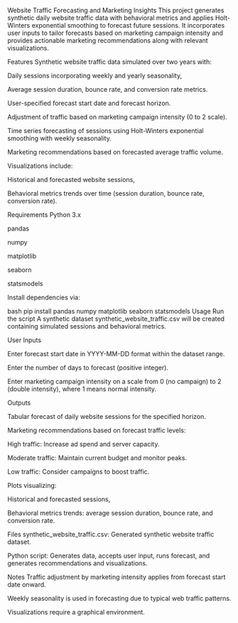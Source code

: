 Website Traffic Forecasting and Marketing Insights
This project generates synthetic daily website traffic data with behavioral metrics and applies Holt-Winters exponential smoothing to forecast future sessions. It incorporates user inputs to tailor forecasts based on marketing campaign intensity and provides actionable marketing recommendations along with relevant visualizations.

Features
Synthetic website traffic data simulated over two years with:

Daily sessions incorporating weekly and yearly seasonality,

Average session duration, bounce rate, and conversion rate metrics.

User-specified forecast start date and forecast horizon.

Adjustment of traffic based on marketing campaign intensity (0 to 2 scale).

Time series forecasting of sessions using Holt-Winters exponential smoothing with weekly seasonality.

Marketing recommendations based on forecasted average traffic volume.

Visualizations include:

Historical and forecasted website sessions,

Behavioral metrics trends over time (session duration, bounce rate, conversion rate).

Requirements
Python 3.x

pandas

numpy

matplotlib

seaborn

statsmodels

Install dependencies via:

bash
pip install pandas numpy matplotlib seaborn statsmodels
Usage
Run the script
A synthetic dataset synthetic_website_traffic.csv will be created containing simulated sessions and behavioral metrics.

User Inputs

Enter forecast start date in YYYY-MM-DD format within the dataset range.

Enter the number of days to forecast (positive integer).

Enter marketing campaign intensity on a scale from 0 (no campaign) to 2 (double intensity), where 1 means normal intensity.

Outputs

Tabular forecast of daily website sessions for the specified horizon.

Marketing recommendations based on forecast traffic levels:

High traffic: Increase ad spend and server capacity.

Moderate traffic: Maintain current budget and monitor peaks.

Low traffic: Consider campaigns to boost traffic.

Plots visualizing:

Historical and forecasted sessions,

Behavioral metrics trends: average session duration, bounce rate, and conversion rate.

Files
synthetic_website_traffic.csv: Generated synthetic website traffic dataset.

Python script: Generates data, accepts user input, runs forecast, and generates recommendations and visualizations.

Notes
Traffic adjustment by marketing intensity applies from forecast start date onward.

Weekly seasonality is used in forecasting due to typical web traffic patterns.

Visualizations require a graphical environment.